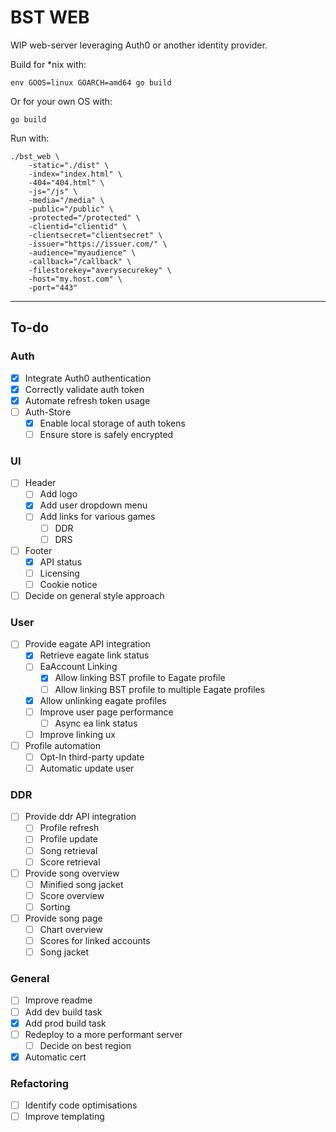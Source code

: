 # BST WEB

WIP web-server leveraging Auth0 or another identity provider.

Build for *nix with:

```
env GOOS=linux GOARCH=amd64 go build
``` 

Or for your own OS with:
```
go build
```

Run with:

```
./bst_web \
    -static="./dist" \
    -index="index.html" \
    -404="404.html" \
    -js="/js" \
    -media="/media" \
    -public="/public" \
    -protected="/protected" \
    -clientid="clientid" \
    -clientsecret="clientsecret" \
    -issuer="https://issuer.com/" \
    -audience="myaudience" \
    -callback="/callback" \
    -filestorekey="averysecurekey" \
    -host="my.host.com" \
    -port="443"
```

---

## To-do

### Auth
- [x] Integrate Auth0 authentication
- [x] Correctly validate auth token
- [x] Automate refresh token usage
- [ ] Auth-Store
  - [x] Enable local storage of auth tokens
  - [ ] Ensure store is safely encrypted
  
### UI
- [ ] Header
  - [ ] Add logo
  - [x] Add user dropdown menu
  - [ ] Add links for various games
    - [ ] DDR
    - [ ] DRS
- [ ] Footer
  - [x] API status
  - [ ] Licensing
  - [ ] Cookie notice
- [ ] Decide on general style approach

### User
- [ ] Provide eagate API integration
  - [x] Retrieve eagate link status
  - [ ] EaAccount Linking
    - [x] Allow linking BST profile to Eagate profile
    - [ ] Allow linking BST profile to multiple Eagate profiles
  - [x] Allow unlinking eagate profiles
  - [ ] Improve user page performance
    - [ ] Async ea link status
  - [ ] Improve linking ux
- [ ] Profile automation
  - [ ] Opt-In third-party update
  - [ ] Automatic update user

### DDR
- [ ] Provide ddr API integration
  - [ ] Profile refresh
  - [ ] Profile update
  - [ ] Song retrieval
  - [ ] Score retrieval
- [ ] Provide song overview
  - [ ] Minified song jacket
  - [ ] Score overview
  - [ ] Sorting
- [ ] Provide song page
  - [ ] Chart overview
  - [ ] Scores for linked accounts
  - [ ] Song jacket

### General
- [ ] Improve readme
- [ ] Add dev build task
- [x] Add prod build task
- [ ] Redeploy to a more performant server
  - [ ] Decide on best region
- [x] Automatic cert

### Refactoring
- [ ] Identify code optimisations
- [ ] Improve templating